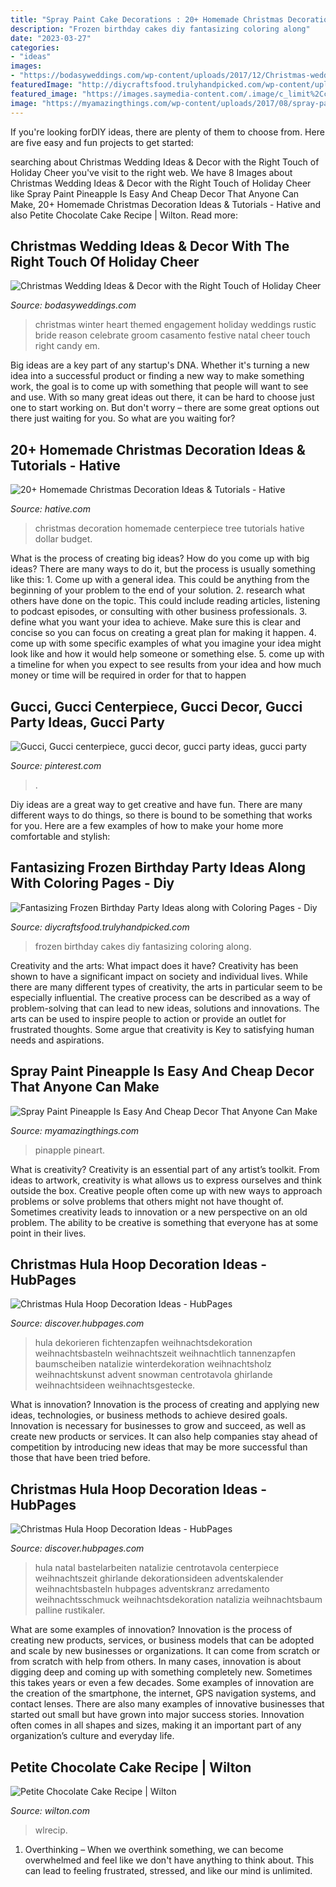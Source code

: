 ```yaml
---
title: "Spray Paint Cake Decorations : 20+ Homemade Christmas Decoration Ideas &amp; Tutorials"
description: "Frozen birthday cakes diy fantasizing coloring along"
date: "2023-03-27"
categories:
- "ideas"
images:
- "https://bodasyweddings.com/wp-content/uploads/2017/12/Christmas-wedding-candy-canes.jpg"
featuredImage: "http://diycraftsfood.trulyhandpicked.com/wp-content/uploads/2016/05/Frozen-Birthday-cakes-716x1024.jpg"
featured_image: "https://images.saymedia-content.com/.image/c_limit%2Ccs_srgb%2Cfl_progressive%2Cq_auto:good%2Cw_700/MTgwNjE4NDY0MDkxMDU1MTky/christmas-hula-hoop-decoration-ideas.jpg"
image: "https://myamazingthings.com/wp-content/uploads/2017/08/spray-paint-pineapple-2.jpg"
---
```



If you're looking forDIY ideas, there are plenty of them to choose from. Here are five easy and fun projects to get started: 

	

		
searching about Christmas Wedding Ideas &amp; Decor with the Right Touch of Holiday Cheer you've visit to the right web. We have 8 Images about Christmas Wedding Ideas &amp; Decor with the Right Touch of Holiday Cheer like Spray Paint Pineapple Is Easy And Cheap Decor That Anyone Can Make, 20+ Homemade Christmas Decoration Ideas &amp; Tutorials - Hative and also Petite Chocolate Cake Recipe | Wilton. Read more:
		
    
## Christmas Wedding Ideas &amp; Decor With The Right Touch Of Holiday Cheer

<img loading=lazy src="https://bodasyweddings.com/wp-content/uploads/2017/12/Christmas-wedding-candy-canes.jpg" onerror="this.onerror=null;this.src='https://tse1.mm.bing.net/th?id=OIP.M9n8X7B9diSW3NsLzrChKgHaLH&amp;pid=15.1';" alt="Christmas Wedding Ideas &amp; Decor with the Right Touch of Holiday Cheer">

_Source: bodasyweddings.com_

>christmas winter heart themed engagement holiday weddings rustic bride reason celebrate groom casamento festive natal cheer touch right candy em. 

	

Big ideas are a key part of any startup's DNA. Whether it's turning a new idea into a successful product or finding a new way to make something work, the goal is to come up with something that people will want to see and use. With so many great ideas out there, it can be hard to choose just one to start working on. But don't worry – there are some great options out there just waiting for you. So what are you waiting for?

    
## 20+ Homemade Christmas Decoration Ideas &amp; Tutorials - Hative

<img loading=lazy src="https://hative.com/wp-content/uploads/2015/11/homemade-christmas-decoration/11-homemade-christmas-decoration-ideas.jpg" onerror="this.onerror=null;this.src='https://tse2.mm.bing.net/th?id=OIP.JMR74KQ-gAVoZR2FGROjwQHaLC&amp;pid=15.1';" alt="20+ Homemade Christmas Decoration Ideas &amp; Tutorials - Hative">

_Source: hative.com_

>christmas decoration homemade centerpiece tree tutorials hative dollar budget. 

	

What is the process of creating big ideas?
How do you come up with big ideas? There are many ways to do it, but the process is usually something like this: 1. Come up with a general idea. This could be anything from the beginning of your problem to the end of your solution. 2. research what others have done on the topic. This could include reading articles, listening to podcast episodes, or consulting with other business professionals. 3. define what you want your idea to achieve. Make sure this is clear and concise so you can focus on creating a great plan for making it happen. 4. come up with some specific examples of what you imagine your idea might look like and how it would help someone or something else. 5. come up with a timeline for when you expect to see results from your idea and how much money or time will be required in order for that to happen 
    
## Gucci, Gucci Centerpiece, Gucci Decor, Gucci Party Ideas, Gucci Party

<img loading=lazy src="https://i.pinimg.com/736x/bd/db/ef/bddbef4003334404ca7dcda8420ae449.jpg" onerror="this.onerror=null;this.src='https://tse4.mm.bing.net/th?id=OIP.BhvzwOVhqi8PFo6TieetrgHaJ4&amp;pid=15.1';" alt="Gucci, Gucci centerpiece, gucci decor, gucci party ideas, gucci party">

_Source: pinterest.com_

>. 

	

Diy ideas are a great way to get creative and have fun. There are many different ways to do things, so there is bound to be something that works for you. Here are a few examples of how to make your home more comfortable and stylish: 

    
## Fantasizing Frozen Birthday Party Ideas Along With Coloring Pages - Diy

<img loading=lazy src="http://diycraftsfood.trulyhandpicked.com/wp-content/uploads/2016/05/Frozen-Birthday-cakes-716x1024.jpg" onerror="this.onerror=null;this.src='https://tse1.mm.bing.net/th?id=OIP.t9eOc5_VJ-CJBbiRbLNUQAHaKl&amp;pid=15.1';" alt="Fantasizing Frozen Birthday Party Ideas along with Coloring Pages - Diy">

_Source: diycraftsfood.trulyhandpicked.com_

>frozen birthday cakes diy fantasizing coloring along. 

	

Creativity and the arts: What impact does it have?
Creativity has been shown to have a significant impact on society and individual lives. While there are many different types of creativity, the arts in particular seem to be especially influential. The creative process can be described as a way of problem-solving that can lead to new ideas, solutions and innovations. The arts can be used to inspire people to action or provide an outlet for frustrated thoughts. Some argue that creativity is Key to satisfying human needs and aspirations.

    
## Spray Paint Pineapple Is Easy And Cheap Decor That Anyone Can Make

<img loading=lazy src="https://myamazingthings.com/wp-content/uploads/2017/08/spray-paint-pineapple-2.jpg" onerror="this.onerror=null;this.src='https://tse4.mm.bing.net/th?id=OIP.fPxcN2HkYe-E12wb6H-KjAHaLH&amp;pid=15.1';" alt="Spray Paint Pineapple Is Easy And Cheap Decor That Anyone Can Make">

_Source: myamazingthings.com_

>pinapple pineart. 

	

What is creativity?
Creativity is an essential part of any artist’s toolkit. From ideas to artwork, creativity is what allows us to express ourselves and think outside the box. Creative people often come up with new ways to approach problems or solve problems that others might not have thought of. Sometimes creativity leads to innovation or a new perspective on an old problem. The ability to be creative is something that everyone has at some point in their lives.

    
## Christmas Hula Hoop Decoration Ideas - HubPages

<img loading=lazy src="https://images.saymedia-content.com/.image/c_limit%2Ccs_srgb%2Cfl_progressive%2Cq_auto:good%2Cw_700/MTgwNjE4NDY0MDkxMDU1MTky/christmas-hula-hoop-decoration-ideas.jpg" onerror="this.onerror=null;this.src='https://tse1.mm.bing.net/th?id=OIP.xnh6bK6MWYNMBUQvaD6mAQHaNK&amp;pid=15.1';" alt="Christmas Hula Hoop Decoration Ideas - HubPages">

_Source: discover.hubpages.com_

>hula dekorieren fichtenzapfen weihnachtsdekoration weihnachtsbasteln weihnachtszeit weihnachtlich tannenzapfen baumscheiben natalizie winterdekoration weihnachtsholz weihnachtskunst advent snowman centrotavola ghirlande weihnachtsideen weihnachtsgestecke. 

	

What is innovation?
Innovation is the process of creating and applying new ideas, technologies, or business methods to achieve desired goals. Innovation is necessary for businesses to grow and succeed, as well as create new products or services. It can also help companies stay ahead of competition by introducing new ideas that may be more successful than those that have been tried before.

    
## Christmas Hula Hoop Decoration Ideas - HubPages

<img loading=lazy src="https://images.saymedia-content.com/.image/t_share/MTgwNjE4NDY0MDkwOTI0MTIw/christmas-hula-hoop-decoration-ideas.jpg" onerror="this.onerror=null;this.src='https://tse4.mm.bing.net/th?id=OIP.MZi0y7ah4EBaJrcxzYDUlgHaJ8&amp;pid=15.1';" alt="Christmas Hula Hoop Decoration Ideas - HubPages">

_Source: discover.hubpages.com_

>hula natal bastelarbeiten natalizie centrotavola centerpiece weihnachtszeit ghirlande dekorationsideen adventskalender weihnachtsbasteln hubpages adventskranz arredamento weihnachtsschmuck weihnachtsdekoration natalizia weihnachtsbaum palline rustikaler. 

	

What are some examples of innovation?
Innovation is the process of creating new products, services, or business models that can be adopted and scale by new businesses or organizations. It can come from scratch or from scratch with help from others. In many cases, innovation is about digging deep and coming up with something completely new. Sometimes this takes years or even a few decades. 
Some examples of innovation are the creation of the smartphone, the internet, GPS navigation systems, and contact lenses. There are also many examples of innovative businesses that started out small but have grown into major success stories. Innovation often comes in all shapes and sizes, making it an important part of any organization’s culture and everyday life.

    
## Petite Chocolate Cake Recipe | Wilton

<img loading=lazy src="https://www.wilton.com/dw/image/v2/AAWA_PRD/on/demandware.static/-/Sites-wilton-project-master/default/dw0163f229/images/project/WLRECIP-8754/WLRECIP-8754-petite-chocolate-cake-2.jpg?sw=1440&amp;sh=750&amp;sm=fit" onerror="this.onerror=null;this.src='https://tse1.mm.bing.net/th?id=OIP.i5vs1LFZXDYbJDGoOh-mdgHaHa&amp;pid=15.1';" alt="Petite Chocolate Cake Recipe | Wilton">

_Source: wilton.com_

>wlrecip. 

	

1) Overthinking – When we overthink something, we can become overwhelmed and feel like we don't have anything to think about. This can lead to feeling frustrated, stressed, and like our mind is unlimited.

